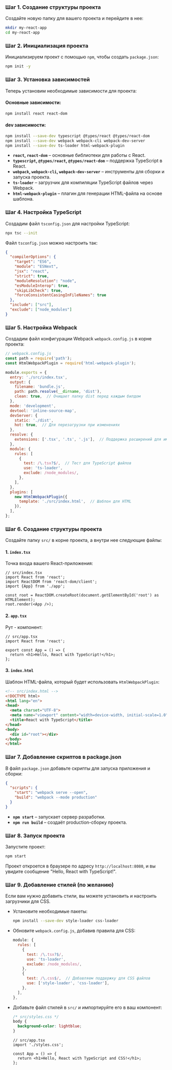 ### Шаг 1. **Создание структуры проекта**
Создайте новую папку для вашего проекта и перейдите в нее:

```bash
mkdir my-react-app
cd my-react-app
```

### Шаг 2. **Инициализация проекта**
Инициализируем проект с помощью `npm`, чтобы создать `package.json`:

```bash
npm init -y
```

### Шаг 3. **Установка зависимостей**
Теперь установим необходимые зависимости для проекта:

#### Основные зависимости:

```bash
npm install react react-dom
```

#### dev зависимости:

```bash
npm install --save-dev typescript @types/react @types/react-dom
npm install --save-dev webpack webpack-cli webpack-dev-server
npm install --save-dev ts-loader html-webpack-plugin
```

- **`react`, `react-dom`** – основные библиотеки для работы с React.
- **`typescript`, `@types/react`, `@types/react-dom`** – поддержка TypeScript в React.
- **`webpack`, `webpack-cli`, `webpack-dev-server`** – инструменты для сборки и запуска проекта.
- **`ts-loader`** – загрузчик для компиляции TypeScript файлов через Webpack.
- **`html-webpack-plugin`** – плагин для генерации HTML-файла на основе шаблона.

### Шаг 4. **Настройка TypeScript**
Создадим файл `tsconfig.json` для настройки TypeScript:

```bash
npx tsc --init
```

Файл `tsconfig.json` можно настроить так:

```json
{
  "compilerOptions": {
    "target": "ES6",
    "module": "ESNext",
    "jsx": "react",
    "strict": true,
    "moduleResolution": "node",
    "esModuleInterop": true,
    "skipLibCheck": true,
    "forceConsistentCasingInFileNames": true
  },
  "include": ["src"],
  "exclude": ["node_modules"]
}
```

### Шаг 5. **Настройка Webpack**
Создадим файл конфигурации Webpack `webpack.config.js` в корне проекта:

```js
// webpack.config.js
const path = require('path');
const HtmlWebpackPlugin = require('html-webpack-plugin');

module.exports = {
  entry: './src/index.tsx',
  output: {
    filename: 'bundle.js',
    path: path.resolve(__dirname, 'dist'),
    clean: true,  // Очищает папку dist перед каждым билдом
  },
  mode: 'development',
  devtool: 'inline-source-map',
  devServer: {
    static: './dist',
    hot: true,  // Для перезагрузки при изменениях
  },
  resolve: {
    extensions: ['.tsx', '.ts', '.js'],  // Поддержка расширений для импорта
  },
  module: {
    rules: [
      {
        test: /\.tsx?$/,  // Тест для TypeScript файлов
        use: 'ts-loader',
        exclude: /node_modules/,
      },
    ],
  },
  plugins: [
    new HtmlWebpackPlugin({
      template: './src/index.html',  // Шаблон для HTML
    }),
  ],
};
```

### Шаг 6. **Создание структуры проекта**
Создайте папку `src/` в корне проекта, а внутри нее следующие файлы:

#### 1. **`index.tsx`**
Точка входа вашего React-приложения:

```tsx
// src/index.tsx
import React from 'react';
import ReactDOM from 'react-dom/client';
import {App} from './app';

const root = ReactDOM.createRoot(document.getElementById('root') as HTMLElement);
root.render(<App />);
```

#### 2. **`app.tsx`**
Рут - компонент:

```tsx
// src/app.tsx
import React from 'react';

export const App = () => {
  return <h1>Hello, React with TypeScript!</h1>;
};

```

#### 3. **`index.html`**
Шаблон HTML-файла, который будет использовать `HtmlWebpackPlugin`:

```html
<!-- src/index.html -->
<!DOCTYPE html>
<html lang="en">
<head>
  <meta charset="UTF-8">
  <meta name="viewport" content="width=device-width, initial-scale=1.0">
  <title>React with TypeScript</title>
</head>
<body>
  <div id="root"></div>
</body>
</html>
```

### Шаг 7. **Добавление скриптов в package.json**
В файл `package.json` добавьте скрипты для запуска приложения и сборки:

```json
{
  "scripts": {
    "start": "webpack serve --open",
    "build": "webpack --mode production"
  }
}
```

- **`npm start`** – запускает сервер разработки.
- **`npm run build`** – создаёт production-сборку проекта.

### Шаг 8. **Запуск проекта**
Запустите проект:

```bash
npm start
```

Проект откроется в браузере по адресу `http://localhost:8080`, и вы увидите сообщение "Hello, React with TypeScript!".

### Шаг 9. **Добавление стилей (по желанию)**
Если вам нужно добавить стили, вы можете установить и настроить загрузчики для CSS.

- Установите необходимые пакеты:
  ```bash
  npm install --save-dev style-loader css-loader
  ```

- Обновите `webpack.config.js`, добавив правила для CSS:

  ```js
  module: {
    rules: [
      {
        test: /\.tsx?$/,
        use: 'ts-loader',
        exclude: /node_modules/,
      },
      {
        test: /\.css$/,  // Добавляем поддержку для CSS файлов
        use: ['style-loader', 'css-loader'],
      },
    ],
  },
  ```

- Добавьте файл стилей в `src/` и импортируйте его в ваш компонент:

  ```css
  /* src/styles.css */
  body {
    background-color: lightblue;
  }
  ```

  ```tsx
  // src/app.tsx
  import './styles.css';
  
  const App = () => {
    return <h1>Hello, React with TypeScript and CSS!</h1>;
  };
  ```
